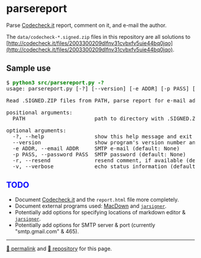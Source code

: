 # parsereport
Parse [Codecheck.it](http://codecheck.it/) report, comment on it, and e-mail the author.

The `data/codecheck-*.signed.zip` files in this repository are all solutions to [http://codecheck.it/files/2003300209dlfnv31cvbxfv5uie44bq0jqo](http://codecheck.it/files/2003300209dlfnv31cvbxfv5uie44bq0jqo).

## Sample use
<pre>
$ <strong style="color: green;">python3 src/parsereport.py -?</strong>
usage: parsereport.py [-?] [--version] [-e ADDR] [-p PASS] [-r] [-v] PATH

Read .SIGNED.ZIP files from PATH, parse report for e-mail address and code,

positional arguments:
  PATH                      path to directory with .SIGNED.ZIP files

optional arguments:
  -?, --help                show this help message and exit
  --version                 show program's version number and exit
  -e ADDR, --email ADDR     SMTP e-mail (default: None)
  -p PASS, --password PASS  SMTP password (default: None)
  -r, --resend              resend comment, if available (default: False)
  -v, --verbose             echo status information (default: False)
</pre>

<h2 style="color: blue;">TODO</h2>

- Document [Codecheck.it](http://codecheck.it/) and the `report.html` file more completely.
- Document external programs used: [MacDown](https://macdown.uranusjr.com/) and [`jarsigner`](https://docs.oracle.com/javase/7/docs/technotes/tools/windows/jarsigner.html).
- Potentially add options for specifying locations of markdown editor &amp; [`jarsigner`](https://docs.oracle.com/javase/7/docs/technotes/tools/windows/jarsigner.html).
- Potentially add options for SMTP server &amp; port (currently "smtp.gmail.com" &amp; 465).

<hr>

[&#128279; permalink](https://psb-david-petty.github.io/parsereport) and [&#128297; repository](https://github.com/psb-david-petty/parsereport) for this page.
